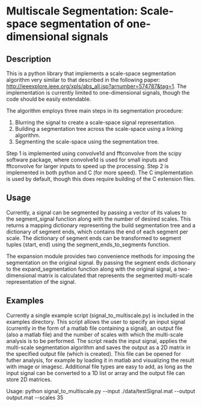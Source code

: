 Multiscale Segmentation: Scale-space segmentation of one-dimensional signals
=============================================================================

## Description

This is a python library that implements a scale-space segmentation algorithm very similar to that described in the following paper: http://ieeexplore.ieee.org/xpls/abs_all.jsp?arnumber=574787&tag=1. The implementation is currently limited to one-dimensional signals, though the code should be easily extendable.

The algorithm employs three main steps in its segmentation procedure:

1. Blurring the signal to create a scale-space signal representation.
2. Building a segmentation tree across the scale-space using a linking algorithm.
3. Segmenting the scale-space using the segmentation tree.

Step 1 is implemented using convolve1d and fftconvolve from the scipy software package, where convolve1d is used for small inputs and fftconvolve for larger inputs to speed up the processing. Step 2 is implemented in both python and C (for more speed). The C implementation is used by default, though this does require building of the C extension files.

## Usage

Currently, a signal can be segmented by passing a vector of its values to the segment_signal function along with the number of desired scales. This returns a mapping dictionary representing the build segmentation tree and a dictionary of segment ends, which contains the end of each segment per scale. The dictionary of segment ends can be transformed to segment tuples (start, end) using the segment_ends_to_segments function.

The expansion module provides two convenience methods for imposing the segmentation on the original signal. By passing the segment ends dictionary to the expand_segmentation function along with the original signal, a two-dimensional matrix is calculated that represents the segmented multi-scale representation of the signal.

## Examples

Currently a single example script (signal_to_multiscale.py) is included in the examples directory. This script allows the user to specify an input signal (currently in the form of a matlab file containing a signal), an output file (also a matlab file) and the number of scales with which the multi-scale analysis is to be performed. The script reads the input signal, applies the multi-scale segmentation algorithm and saves the output as a 2D matrix in the specified output file (which is created). This file can be opened for futher analysis, for example by loading it in matlab and visualizing the result with image or imagesc. Additional file types are easy to add, as long as the input signal can be converted to a 1D list or array and the output file can store 2D matrices.

Usage: python signal_to_multiscale.py --input ./data/testSignal.mat --output output.mat --scales 35